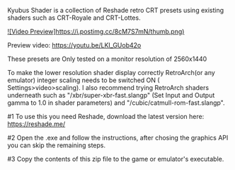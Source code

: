 Kyubus Shader is a collection of Reshade retro CRT presets using existing shaders such as CRT-Royale and CRT-Lottes.

[![Video Preview]https://i.postimg.cc/8cM7S7mN/thumb.png)](https://youtu.be/LKI_GUob42o)

Preview video: https://youtu.be/LKI_GUob42o

These presets are Only tested on a monitor resolution of 2560x1440

To make the lower resolution shader display correctly RetroArch(or any emulator) integer scaling needs to be switched ON ( Settings>video>scaling). I also recommend trying RetroArch shaders underneath such as "/xbr/super-xbr-fast.slangp" (Set Input and Output gamma to 1.0 in shader parameters) and "/cubic/catmull-rom-fast.slangp".

#1 To use this you need Reshade, download the latest version here: https://reshade.me/

#2 Open the .exe and follow the instructions, after chosing the graphics API you can skip the remaining steps.

#3 Copy the contents of this zip file to the game or emulator's executable.

